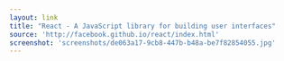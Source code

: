 ```yaml
---
layout: link
title: "React - A JavaScript library for building user interfaces"
source: 'http://facebook.github.io/react/index.html'
screenshot: 'screenshots/de063a17-9cb8-447b-b48a-be7f82854055.jpg'
---
```


